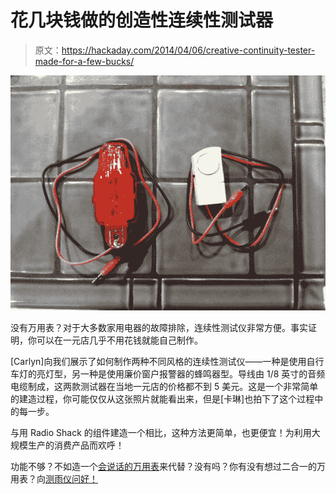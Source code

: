 # 花几块钱做的创造性连续性测试器

> 原文：<https://hackaday.com/2014/04/06/creative-continuity-tester-made-for-a-few-bucks/>

![13595431395_4be0feaf4f_b](img/570f40a467fc9779f1a2ab9d0d188634.png)

没有万用表？对于大多数家用电器的故障排除，连续性测试仪非常方便。事实证明，你可以在一元店几乎不用花钱就能自己制作。

[Carlyn]向我们展示了如何制作两种不同风格的连续性测试仪——一种是使用自行车灯的亮灯型，另一种是使用廉价窗户报警器的蜂鸣器型。导线由 1/8 英寸的音频电缆制成，这两款测试器在当地一元店的价格都不到 5 美元。这是一个非常简单的建造过程，你可能仅仅从这张照片就能看出来，但是[卡琳]也拍下了这个过程中的每一步。

与用 Radio Shack 的组件建造一个相比，这种方法更简单，也更便宜！为利用大规模生产的消费产品而欢呼！

功能不够？不如造一个[会说话的万用表](http://hackaday.com/2014/03/23/say-watt-a-talking-multimeter/)来代替？没有吗？你有没有想过二合一的万用表？向[测雨仪问好！](http://hackaday.com/2014/01/08/mooshimeter-the-why-didnt-i-think-of-that-multimeter/)